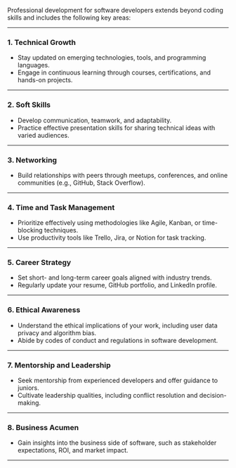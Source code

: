 Professional development for software developers extends beyond coding skills and includes the following key areas:

---

### **1. Technical Growth**
- Stay updated on emerging technologies, tools, and programming languages.
- Engage in continuous learning through courses, certifications, and hands-on projects.

---

### **2. Soft Skills**
- Develop communication, teamwork, and adaptability.
- Practice effective presentation skills for sharing technical ideas with varied audiences.

---

### **3. Networking**
- Build relationships with peers through meetups, conferences, and online communities (e.g., GitHub, Stack Overflow).

---

### **4. Time and Task Management**
- Prioritize effectively using methodologies like Agile, Kanban, or time-blocking techniques.
- Use productivity tools like Trello, Jira, or Notion for task tracking.

---

### **5. Career Strategy**
- Set short- and long-term career goals aligned with industry trends.
- Regularly update your resume, GitHub portfolio, and LinkedIn profile.

---

### **6. Ethical Awareness**
- Understand the ethical implications of your work, including user data privacy and algorithm bias.
- Abide by codes of conduct and regulations in software development.

---

### **7. Mentorship and Leadership**
- Seek mentorship from experienced developers and offer guidance to juniors.
- Cultivate leadership qualities, including conflict resolution and decision-making.

---

### **8. Business Acumen**
- Gain insights into the business side of software, such as stakeholder expectations, ROI, and market impact.

---
